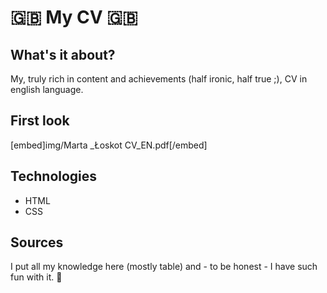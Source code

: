 #  🇬🇧 My CV  🇬🇧

## What's it about?

My, truly rich in content and achievements (half ironic, half true ;), CV in english language.

## First look 

[embed]img/Marta _Łoskot CV_EN.pdf[/embed]

## Technologies

+ HTML
+ CSS

## Sources
I put all my knowledge here (mostly table) and - to be honest - I have such fun with it. 🦄
